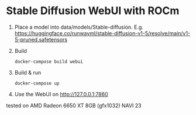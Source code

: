 # Stable Diffusion WebUI with ROCm

1. Place a model into data/models/Stable-diffusion. E.g. https://huggingface.co/runwayml/stable-diffusion-v1-5/resolve/main/v1-5-pruned.safetensors

2. Build
    ```shell
    docker-compose build webui
    ```

3. Build & run
    ```shell
    docker-compose up
    ```

4. Use the WebUI on http://127.0.0.1:7860

tested on AMD Radeon 6650 XT 8GB (gfx1032) NAVI 23